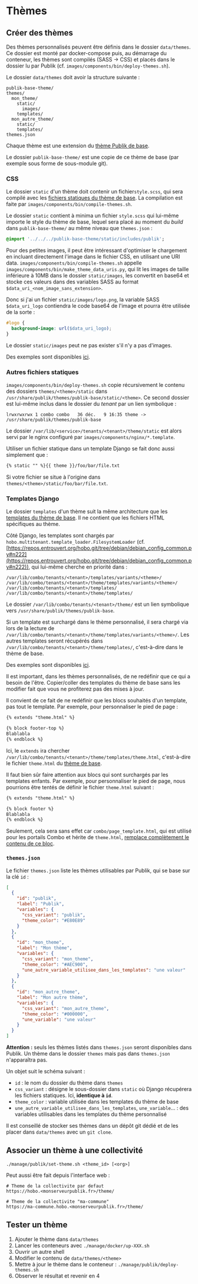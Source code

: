 # Thèmes

## Créer des thèmes

Des thèmes personnalisés peuvent être définis dans le dossier `data/themes`. Ce
dossier est monté par docker-compose puis, au démarrage du conteneur, les thèmes
sont compilés (SASS -> CSS) et placés dans le dossier lu par Publik (cf.
`images/components/bin/deploy-themes.sh`).

Le dossier `data/themes` doit avoir la structure suivante :

```
publik-base-theme/
themes/
  mon_theme/
    static/
      images/
    templates/
  mon_autre_theme/
    static/
    templates/
themes.json
```

Chaque thème est une extension du [thème Publik de base](https://repos.entrouvert.org/publik-base-theme.git/tree/).

Le dossier `publik-base-theme/` est une copie de ce thème de base (par exemple
sous forme de sous-module git).

### CSS

Le dossier `static` d'un thème doit contenir un fichier`style.scss`, qui sera compilé
avec les [fichiers statiques du thème de base](https://repos.entrouvert.org/publik-base-theme.git/tree/static/publik).
La compilation est faite par `images/components/bin/compile-themes.sh`.

Le dossier `static` contient à minima un fichier `style.scss` qui lui-même importe
le style du thème de base, lequel sera placé au moment du *build* dans `publik-base-theme/`
au même niveau que `themes.json` :

```sass
@import '../../../publik-base-theme/static/includes/publik';
```

Pour des petites images, il peut être intéressant d'optimiser le chargement en
incluant directement l'image dans le fichier CSS, en utilisant une URI data.
`images/components/bin/compile-themes.sh` appelle `images/components/bin/make_theme_data_uris.py`,
qui lit les images de taille inférieure à 10MB dans le dossier `static/images`,
les convertit en base64 et stocke ces valeurs dans des variables SASS au format
`$data_uri_<nom_image_sans_extension>`.

Donc si j'ai un fichier `static/images/logo.png`, la variable SASS `$data_uri_logo`
contiendra le code base64 de l'image et pourra être utilisée de la sorte :

```css
#logo {
  background-image: url($data_uri_logo);
}
```

Le dossier `static/images` peut ne pas exister s'il n'y a pas d'images.

Des exemples sont disponibles [ici](https://github.com/Vayel/publik-docker-themes).

### Autres fichiers statiques

`images/components/bin/deploy-themes.sh` copie récursivement le contenu des
dossiers `themes/<theme>/static` dans `/usr/share/publik/themes/publik-base/static/<theme>`.
Ce second dossier est lui-même inclus dans le dossier du *tenant* par un lien
symbolique :

```
lrwxrwxrwx 1 combo combo   36 déc.   9 16:35 theme -> /usr/share/publik/themes/publik-base
```

Le dossier `/var/lib/<service>/tenants/<tenant>/theme/static` est alors servi
par le nginx configuré par `images/components/nginx/*.template`.

Utiliser un fichier statique dans un template Django se fait donc aussi simplement
que :

```html
{% static "" %}{{ theme }}/foo/bar/file.txt
```

Si votre fichier se situe à l'origine dans `themes/<theme>/static/foo/bar/file.txt`.

### Templates Django

Le dossier `templates` d'un thème suit la même architecture que les [templates
du thème de base](https://repos.entrouvert.org/publik-base-theme.git/tree/templates).
Il ne contient que les fichiers HTML spécifiques au thème.

Côté Django, les templates sont chargés par `hobo.multitenant.template_loader.FilesystemLoader`
(cf. [https://repos.entrouvert.org/hobo.git/tree/debian/debian_config_common.py#n222](https://repos.entrouvert.org/hobo.git/tree/debian/debian_config_common.py#n222)),
qui lui-même cherche en priorité dans :

```
/var/lib/combo/tenants/<tenant>/templates/variants/<theme>/
/var/lib/combo/tenants/<tenant>/theme/templates/variants/<theme>/
/var/lib/combo/tenants/<tenant>/templates/
/var/lib/combo/tenants/<tenant>/theme/templates/
```

Le dossier `/var/lib/combo/tenants/<tenant>/theme/` est un lien symbolique vers
`/usr/share/publik/themes/publik-base`.

Si un template est surchargé dans le thème personnalisé, il sera chargé via
lors de la lecture de `/var/lib/combo/tenants/<tenant>/theme/templates/variants/<theme>/`.
Les autres templates seront récupérés dans `/var/lib/combo/tenants/<tenant>/theme/templates/`,
c'est-à-dire dans le thème de base.

Des exemples sont disponibles [ici](https://github.com/Vayel/publik-docker-themes).

Il est important, dans les thèmes personnalisés, de ne redéfinir que ce qui a
besoin de l'être. Copier/coller des templates du thème de base sans les modifier
fait que vous ne profiterez pas des mises à jour.

Il convient de ce fait de ne redéfinir que les blocs souhaités d'un template,
pas tout le template. Par exemple, pour personnaliser le pied de page :

```html
{% extends "theme.html" %}

{% block footer-top %}
Blablabla
{% endblock %}
```

Ici, le `extends` ira chercher `/var/lib/combo/tenants/<tenant>/theme/templates/theme.html`,
c'est-à-dire le fichier `theme.html` du [thème de base](https://repos.entrouvert.org/publik-base-theme.git/tree/templates/theme.html).

Il faut bien sûr faire attention aux blocs qui sont surchargés par les templates
enfants. Par exemple, pour personnaliser le pied de page, nous pourrions être
tentés de définir le fichier `theme.html` suivant :

```html
{% extends "theme.html" %}

{% block footer %}
Blablabla
{% endblock %}
```

Seulement, cela sera sans effet car `combo/page_template.html`, qui est utilisé
pour les portails Combo et hérite de `theme.html`, [remplace complètement le contenu de ce bloc](https://repos.entrouvert.org/publik-base-theme.git/tree/templates/combo/page_template.html#n129).

### `themes.json`

Le fichier `themes.json` liste les thèmes utilisables par Publik, qui se base sur
la clé `id` :

```json
[
  {
    "id": "publik",
    "label": "Publik",
    "variables": {
      "css_variant": "publik",
      "theme_color": "#E80E89"
    }
  },
  {
    "id": "mon_theme",
    "label": "Mon thème",
    "variables": {
      "css_variant": "mon_theme",
      "theme_color": "#AEC900",
      "une_autre_variable_utilisee_dans_les_templates": "une valeur"
    }
  },
  {
    "id": "mon_autre_theme",
    "label": "Mon autre thème",
    "variables": {
      "css_variant": "mon_autre_theme",
      "theme_color": "#000000",
      "une_variable": "une valeur"
    }
  }
]
```

**Attention :** seuls les thèmes listés dans `themes.json` seront disponibles dans
Publik. Un thème dans le dossier `themes` mais pas dans `themes.json` n'apparaîtra
pas.

Un objet suit le schéma suivant :

* `id` : le nom du dossier du thème dans `themes`
* `css_variant` : désigne le sous-dossier dans `static` où Django récupérera les fichiers statiques. Ici, **identique à `id`**.
* `theme_color` : variable utilisée dans les templates du thème de base
* `une_autre_variable_utilisee_dans_les_templates`, `une_variable`... : des variables utilisables dans les templates du thème personnalisé

Il est conseillé de stocker ses thèmes dans un dépôt git dédié et de les placer
dans `data/themes` avec un `git clone`.

## Associer un thème à une collectivité

```
./manage/publik/set-theme.sh <theme_id> [<org>]
```

Peut aussi être fait depuis l'interface web : 

```
# Theme de la collectivite par defaut
https://hobo.<monserveurpublik.fr>/theme/

# Theme de la collectivite "ma-commune"
https://ma-commune.hobo.<monserveurpublik.fr>/theme/
```

## Tester un thème

1. Ajouter le thème dans `data/themes`
2. Lancer les conteneurs avec `./manage/docker/up-XXX.sh`
3. Ouvrir un autre shell
4. Modifier le contenu de `data/themes/<theme>`
5. Mettre à jour le thème dans le conteneur : `./manage/publik/deploy-themes.sh`
6. Observer le résultat et revenir en 4

